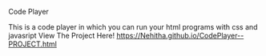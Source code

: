 Code Player

This is a code player in which you can run your html programs with css and javasript
View The Project Here!
https://Nehitha.github.io/CodePlayer--PROJECT.html
